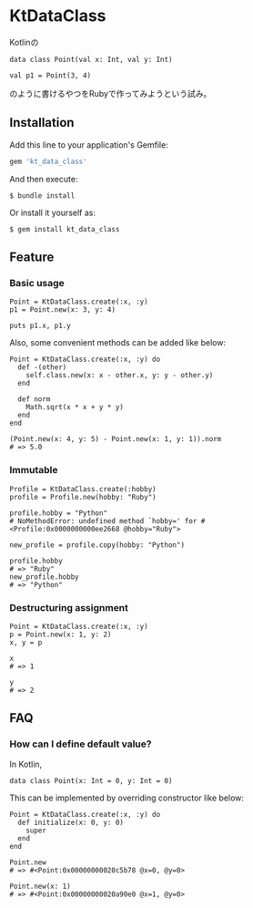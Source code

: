 # KtDataClass

Kotlinの

```
data class Point(val x: Int, val y: Int)

val p1 = Point(3, 4)
```

のように書けるやつをRubyで作ってみようという試み。

## Installation

Add this line to your application's Gemfile:

```ruby
gem 'kt_data_class'
```

And then execute:

    $ bundle install

Or install it yourself as:

    $ gem install kt_data_class


## Feature

### Basic usage

```
Point = KtDataClass.create(:x, :y)
p1 = Point.new(x: 3, y: 4)

puts p1.x, p1.y
```

Also, some convenient methods can be added like below:

```
Point = KtDataClass.create(:x, :y) do
  def -(other)
    self.class.new(x: x - other.x, y: y - other.y)
  end

  def norm
    Math.sqrt(x * x + y * y)
  end
end

(Point.new(x: 4, y: 5) - Point.new(x: 1, y: 1)).norm
# => 5.0
```

### Immutable

```
Profile = KtDataClass.create(:hobby)
profile = Profile.new(hobby: "Ruby")

profile.hobby = "Python"
# NoMethodError: undefined method `hobby=' for #<Profile:0x0000000000ee2668 @hobby="Ruby">

new_profile = profile.copy(hobby: "Python")

profile.hobby
# => "Ruby"
new_profile.hobby
# => "Python"
```

### Destructuring assignment

```
Point = KtDataClass.create(:x, :y)
p = Point.new(x: 1, y: 2)
x, y = p

x
# => 1

y
# => 2
```

## FAQ

### How can I define default value?

In Kotlin,

```
data class Point(x: Int = 0, y: Int = 0)
```

This can be implemented by overriding constructor like below:

```
Point = KtDataClass.create(:x, :y) do
  def initialize(x: 0, y: 0)
    super
  end
end

Point.new
# => #<Point:0x00000000020c5b78 @x=0, @y=0>

Point.new(x: 1)
# => #<Point:0x00000000020a90e0 @x=1, @y=0>
```
